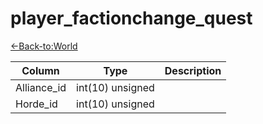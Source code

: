 # player_factionchange_quest

[<-Back-to:World](database-world.md)

Column | Type | Description
--- | --- | ---
Alliance_id | int(10) unsigned | 
Horde_id | int(10) unsigned | 
